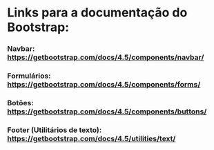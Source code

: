 # Links para a documentação do Bootstrap:

### Navbar: https://getbootstrap.com/docs/4.5/components/navbar/
### Formulários: https://getbootstrap.com/docs/4.5/components/forms/
### Botões: https://getbootstrap.com/docs/4.5/components/buttons/
### Footer (Utilitários de texto): https://getbootstrap.com/docs/4.5/utilities/text/
